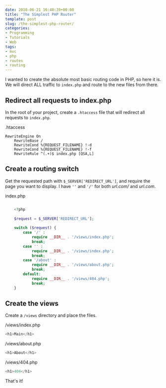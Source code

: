 ```yaml
---
date: 2018-06-21 16:48:39+00:00
title: "The Simplest PHP Router"
template: post
slug: /the-simplest-php-router/
categories:
- Programming
- Tutorials
- Web
tags:
- mvc
- php
- routes
- routing
---
```



I wanted to create the absolute most basic routing code in PHP, so here it is. We will direct ALL traffic to `index.php` and route to the new files from there.



## Redirect all requests to index.php



In the root of your project, create a `.htaccess` file that will redirect all requests to `index.php`.



.htaccess



    
```apacheconf
RewriteEngine On
    RewriteBase /
    RewriteCond %{REQUEST_FILENAME} !-d
    RewriteCond %{REQUEST_FILENAME} !-f
    RewriteRule ^(.+)$ index.php [QSA,L]
```






## Create a routing switch



Get the requested path with `$_SERVER['REDIRECT_URL']`, and require the page you want to display. I have `''` and `'/'` for both _url.com/_ and _url.com_.



index.php



    
```php

    <?php
    
    $request = $_SERVER['REDIRECT_URL'];
    
    switch ($request) {
        case '/' :
            require __DIR__ . '/views/index.php';
            break;
        case '' :
            require __DIR__ . '/views/index.php';
            break;
        case '/about' :
            require __DIR__ . '/views/about.php';
            break;
        default: 
            require __DIR__ . '/views/404.php';
            break;
    }
```






## Create the views



Create a `/views` directory and place the files.



/views/index.php



    
```php
<h1>Main</h1>
```






/views/about.php



    
```php
<h1>About</h1>
```






/views/404.php



    
```php
<h1>404</h1>
```




That's it!

		
